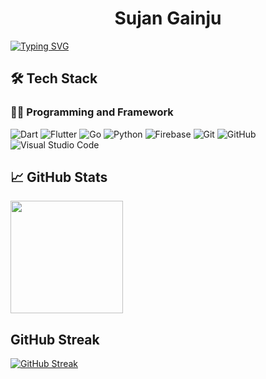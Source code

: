 

<h1 align="center">Sujan Gainju</h1>


[![Typing SVG](https://readme-typing-svg.demolab.com/?font=Fira+Code&duration=3000&pause=1000&color=FFFFFF&width=1000&center=true&vCenter=true&lines=Flutter+Developer;Software+Engineer;Computer+Engineer;FreeLancer)](https://github.com/imsujan276)

## 🛠&nbsp;Tech Stack

### 👨‍💻 Programming and Framework

![Dart](https://img.shields.io/badge/-Dart-333333?style=flat&logo=dart&logoColor=007ACC)
![Flutter](https://img.shields.io/badge/-Flutter-333333?style=flat&logo=flutter&logoColor=007ACC)
![Go](https://img.shields.io/badge/-Go-333333?style=flat&logo=go)
![Python](https://img.shields.io/badge/-Python-333333?style=flat&logo=python)
![Firebase](https://img.shields.io/badge/-Firebase-333333?style=flat&logo=firebase)
![Git](https://img.shields.io/badge/-Git-333333?style=flat&logo=git)
![GitHub](https://img.shields.io/badge/-GitHub-333333?style=flat&logo=github&logoColor=000000)
![Visual Studio Code](https://img.shields.io/badge/-Visual%20Studio%20Code-333333?style=flat&logo=visual-studio-code&logoColor=007ACC)


## &#x1f4c8; GitHub Stats

<a href="https://github.com/imsujan276">
  <img height="180em" src="https://github-readme-stats.vercel.app/api?username=imsujan276&theme=buefy&show_icons=true" />
</a>


## GitHub Streak

[![GitHub Streak](https://streak-stats.demolab.com/?user=imsujan276&theme=default)](https://github.com/imsujan276)

